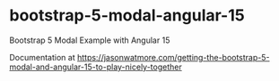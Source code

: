 # bootstrap-5-modal-angular-15

Bootstrap 5 Modal Example with Angular 15

Documentation at https://jasonwatmore.com/getting-the-bootstrap-5-modal-and-angular-15-to-play-nicely-together

